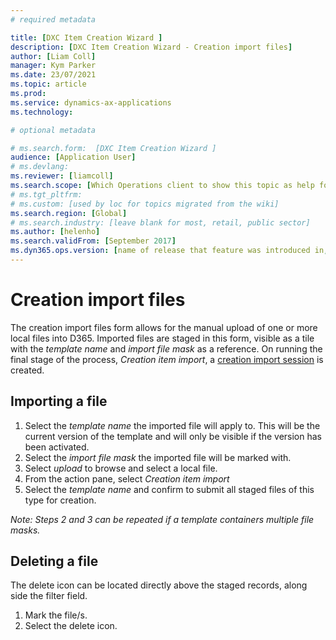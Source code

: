 ```yaml
---
# required metadata

title: [DXC Item Creation Wizard ]
description: [DXC Item Creation Wizard - Creation import files]
author: [Liam Coll]
manager: Kym Parker
ms.date: 23/07/2021
ms.topic: article
ms.prod: 
ms.service: dynamics-ax-applications
ms.technology: 

# optional metadata

# ms.search.form:  [DXC Item Creation Wizard ]
audience: [Application User]
# ms.devlang: 
ms.reviewer: [liamcoll]
ms.search.scope: [Which Operations client to show this topic as help for, to be set by content strategist, see list here: https://microsoft.sharepoint.com/teams/DynDoc/_layouts/15/WopiFrame.aspx?sourcedoc={23419e1c-eb64-42e9-aa9b-79875b428718}&action=edit&wd=target%28Core%20Dynamics%20AX%20CP%20requirements%2Eone%7C4CC185C0%2DEFAA%2D42CD%2D94B9%2D8F2A45E7F61A%2FVersions%20list%20for%20docs%20topics%7CC14BE630%2D5151%2D49D6%2D8305%2D554B5084593C%2F%29]
# ms.tgt_pltfrm: 
# ms.custom: [used by loc for topics migrated from the wiki]
ms.search.region: [Global]
# ms.search.industry: [leave blank for most, retail, public sector]
ms.author: [helenho]
ms.search.validFrom: [September 2017]
ms.dyn365.ops.version: [name of release that feature was introduced in, see list here: https://microsoft.sharepoint.com/teams/DynDoc/_layouts/15/WopiFrame.aspx?sourcedoc={23419e1c-eb64-42e9-aa9b-79875b428718}&action=edit&wd=target%28Core%20Dynamics%20AX%20CP%20requirements%2Eone%7C4CC185C0%2DEFAA%2D42CD%2D94B9%2D8F2A45E7F61A%2FVersions%20list%20for%20docs%20topics%7CC14BE630%2D5151%2D49D6%2D8305%2D554B5084593C%2F%29]
---
```


# Creation import files

The creation import files form allows for the manual upload of one or more local files into D365. Imported files are staged in this form, visible as a tile with the *template name* and *import file mask* as a reference. On running the final stage of the process, *Creation item import*, a [creation import session](../../INQUIRIES/Creation-import-sessions.md) is created.

## Importing a file

1. Select the *template name* the imported file will apply to. This will be the current version of the template and will only be visible if the version has been activated.
2. Select the *import file mask* the imported file will be marked with.
3. Select *upload* to browse and select a local file.
4. From the action pane, select *Creation item import*
5. Select the *template name* and confirm to submit all staged files of this type for creation. 

*Note: Steps 2 and 3 can be repeated if a template containers multiple file masks.*

## Deleting a file

The delete icon can be located directly above the staged records, along side the filter field. 

1. Mark the file/s.
2. Select the delete icon.

